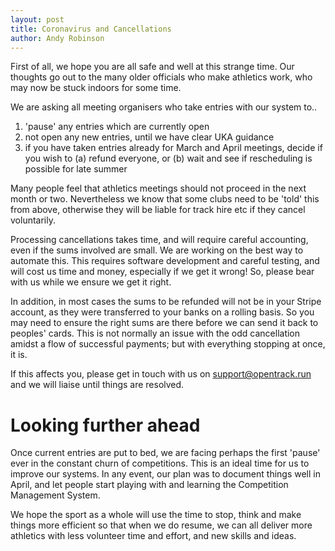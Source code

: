 ```yaml
---
layout: post
title: Coronavirus and Cancellations
author: Andy Robinson
---
```





First of all, we hope you are all safe and well  at this strange time.  Our thoughts go out to the many older officials who make athletics work, who may now be stuck indoors for some time.

We are asking all meeting organisers who take entries with our system to..
 1. 'pause' any entries which are currently open
 2.  not open any new entries, until we have clear UKA guidance
 3.  if you have taken entries already for March and April meetings, decide if you wish to (a) refund everyone, or (b) wait and see if rescheduling is possible for late summer


Many people feel that athletics meetings should not proceed in the next month or two. Nevertheless we know that some clubs need to be 'told' this from above, otherwise they will be liable for track hire etc if they cancel voluntarily.


Processing cancellations takes time, and will require careful accounting, even if the sums involved are small.  We are working on the best way to automate this.  This requires software development and careful testing, and will cost us time and money, especially if we get it wrong!  So, please bear with us while we ensure we get it right.

In addition, in most cases the sums to be refunded will not be in your Stripe account, 
as they were transferred to your banks on a rolling basis.  So you may need to ensure the right sums are there before we can send it back to peoples' cards.  This is not normally
an issue with the odd cancellation amidst a flow of successful payments; but with everything stopping at once, it is.

If this affects you, please get in touch with us on support@opentrack.run and we will liaise until things are resolved.


Looking further ahead
=====================

Once current entries are put to bed, we are facing perhaps the first 'pause' ever in the constant churn of competitions.  This is an ideal time for us to improve our systems.  In any event, our plan was to document things well in April, and let people start playing with and learning the Competition Management System.  

We hope the sport as a whole will use the time to stop, think and make things more efficient so that when we do resume, we can all deliver more athletics with less volunteer time and effort, and new skills and ideas.  
